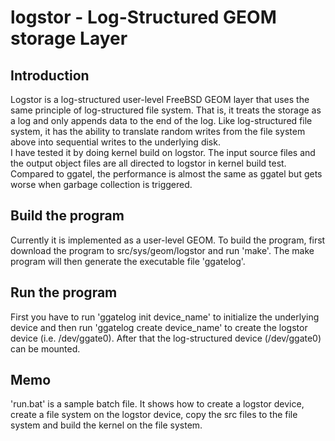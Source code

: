# logstor - Log-Structured GEOM storage Layer

## Introduction
Logstor is a log-structured user-level FreeBSD GEOM layer that uses the same 
principle of log-structured file system. That is, it treats the storage as a log 
and only appends data to the end of the log. Like log-structured file system, it has 
the ability to translate random writes from the file system above into sequential writes 
to the underlying disk.<br/>
I have tested it by doing kernel build on logstor. The input source files and the 
output object files are all directed to logstor in kernel build test. Compared to 
ggatel, the performance is almost the same as ggatel but gets worse when garbage 
collection is triggered.<br/>

## Build the program
Currently it is implemented as a user-level GEOM. To build the program, first 
download the program to src/sys/geom/logstor and run 'make'. The make program 
will then generate the executable file 'ggatelog'.

## Run the program
First you have to run 'ggatelog init device_name' to initialize the underlying device 
and then run 'ggatelog create device_name' to create the logstor device (i.e. 
/dev/ggate0). After that the log-structured device (/dev/ggate0) can be mounted.

## Memo
'run.bat' is a sample batch file. It shows how to create a logstor device, create a 
file system on the logstor device, copy the src files to the file system and build 
the kernel on the file system.
